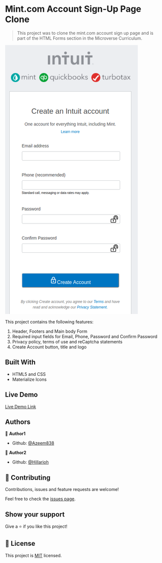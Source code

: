 # Mint.com Account Sign-Up Page Clone

> This project was to clone the mint.com account sign up page and is part of the HTML Forms section in the Microverse Curriculum.

![screenshot](./mint.png)

This project contains the following features: 
1. Header, Footers and Main body Form
2. Required input fields for Email, Phone, Password and Confirm Password
3. Privacy policy, terms of use and reCaptcha statements 
4. Create Account button, title and logo

## Built With

- HTML5 and CSS
- Materialize Icons

## Live Demo

[Live Demo Link](https://rawcdn.githack.com/hillarioh/Mint.com-Signup-Page-Clone/7e6ae5140a69a5ad388f2c79538b72e2db893245/index.html)

## Authors

👤 **Author1**

- Github: [@Azeem838](https://github.com/Azeem838)

👤 **Author2**

- Github: [@Hillarioh](https://github.com/hillarioh)

## 🤝 Contributing

Contributions, issues and feature requests are welcome!

Feel free to check the [issues page](https://github.com/hillarioh/Mint.com-Signup-Page-Clone/issues).

## Show your support

Give a ⭐️ if you like this project!

## 📝 License

This project is [MIT](lic.url) licensed.
